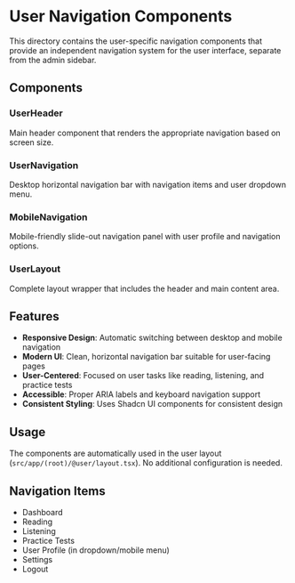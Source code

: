 # User Navigation Components

This directory contains the user-specific navigation components that provide an independent navigation system for the user interface, separate from the admin sidebar.

## Components

### UserHeader
Main header component that renders the appropriate navigation based on screen size.

### UserNavigation
Desktop horizontal navigation bar with navigation items and user dropdown menu.

### MobileNavigation
Mobile-friendly slide-out navigation panel with user profile and navigation options.

### UserLayout
Complete layout wrapper that includes the header and main content area.

## Features

- **Responsive Design**: Automatic switching between desktop and mobile navigation
- **Modern UI**: Clean, horizontal navigation bar suitable for user-facing pages
- **User-Centered**: Focused on user tasks like reading, listening, and practice tests
- **Accessible**: Proper ARIA labels and keyboard navigation support
- **Consistent Styling**: Uses Shadcn UI components for consistent design

## Usage

The components are automatically used in the user layout (`src/app/(root)/@user/layout.tsx`). No additional configuration is needed.

## Navigation Items

- Dashboard
- Reading
- Listening  
- Practice Tests
- User Profile (in dropdown/mobile menu)
- Settings
- Logout
